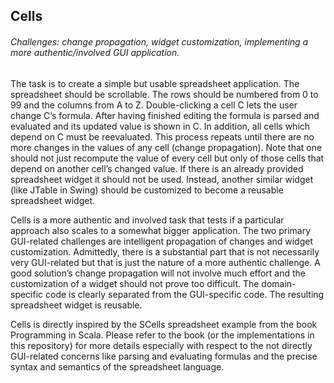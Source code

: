 ## Cells

###### Challenges: change propagation, widget customization, implementing a more authentic/involved GUI application.

The task is to create a simple but usable spreadsheet application. The spreadsheet should be scrollable. The rows should be numbered from 0 to 99 and the columns from A to Z. Double-clicking a cell C lets the user change C’s formula. After having finished editing the formula is parsed and evaluated and its updated value is shown in C. In addition, all cells which depend on C must be reevaluated. This process repeats until there are no more changes in the values of any cell (change propagation). Note that one should not just recompute the value of every cell but only of those cells that depend on another cell’s changed value. If there is an already provided spreadsheet widget it should not be used. Instead, another similar widget (like JTable in Swing) should be customized to become a reusable spreadsheet widget.

Cells is a more authentic and involved task that tests if a particular approach also scales to a somewhat bigger application. The two primary GUI-related challenges are intelligent propagation of changes and widget customization. Admittedly, there is a substantial part that is not necessarily very GUI-related but that is just the nature of a more authentic challenge. A good solution’s change propagation will not involve much effort and the customization of a widget should not prove too difficult. The domain-specific code is clearly separated from the GUI-specific code. The resulting spreadsheet widget is reusable.

Cells is directly inspired by the SCells spreadsheet example from the book Programming in Scala. Please refer to the book (or the implementations in this repository) for more details especially with respect to the not directly GUI-related concerns like parsing and evaluating formulas and the precise syntax and semantics of the spreadsheet language.
